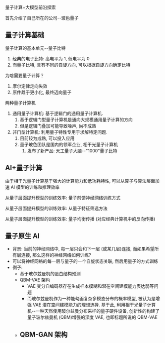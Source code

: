 量子计算+大模型前沿探索

首先介绍了自己所在的公司--玻色量子

## 量子计算基础

量子计算的基本单元--量子比特
1. 经典的电子比特: 高电平为 1, 低电平为 0
2. 而量子比特, 具有不同的自旋方向, 可以根据自旋方向确定比特

为啥需要量子计算？
1. 摩尔定律走向失效
2. 原件趋于更小化, 最终迈向量子

两种量子计算机
1. 通用量子计算机: 基于逻辑门的通用量子计算机.
	1. 基于逻辑门型量子计算机是通向大规模通用量子计算的方向
	2. 但是逻辑门叠加可能导致噪声, 尚不成熟
2. 非门型计算机: 利用量子特性专用于求解特定问题.
	1. 目前较为成熟, 可以投入应用
	2. 量子玻色团队是国内的领军企业, 相干光量子计算机
		1. 发布了新产品: 天工量子大脑--"1000"量子比特


## AI+量子计算

由于相干光量子计算基于强大的计算能力和低功耗特性, 可以从算子与算法层面加速 AI 模型的训练和推理效率

从量子层面提升模型的训练效率: 量子前馈神经网络训练方式

从量子层面提升模型的训练效率: 从量子特征筛选方法

从量子层面提升模型的训练效率: 量子均衡传播 (对应经典计算机中的反向传播)


## 量子原生 AI

- 背景: 当前的神经网络中, 每一层只会和下一层 (或某几层)连接, 而如果希望所有层连接, 那么这样的神经网络如何训练?
- 可以将神经网络的每一层与量子的一个自旋状态关联, 然后用量子的方式训练
- 例子:
	- 基于玻尔兹曼机的蛋白结构预测
	- QBM-VAE 架构
		- VAE 变分自编码器存在生成样本模糊和潜在空间建模能力表达弱等问题
		- 而玻尔兹曼机作为一种能勾画复杂多模态分布的概率模型, 被认为是增强 VAE 潜在空间建模能力的理想选择. 基于此, 利用相干光量子计算机--一种天然使用玻尔兹曼分布采样的量子硬件设备, 创新性的构建了量子玻尔兹曼机 (QBM)增强的深度 VAE, 也即标题所说的 QBM-VAE
	- QBM-GAN 架构
		- 